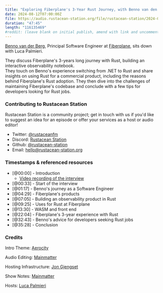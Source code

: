 ```yaml
---
title: "Exploring Fiberplane's 3-Year Rust Journey, with Benno van den Berg"
date: 2024-08-12T07:00:00Z
file: https://audio.rustacean-station.org/file/rustacean-station/2024-08-12-benno-van-den-berg.mp3
duration: "47:45"
length: "116135469"
#reddit: (leave blank on initial publish, amend with link and uncomment this line after Reddit thread has been posted)
---
```


[Benno van der Berg](https://www.linkedin.com/in/bennovandenberg/), Principal Software Engineer at [Fiberplane](https://fiberplane.com/), 
sits down with Luca Palmieri.

They discuss Fiberplane's 3-years long journey with Rust, building an interactive observability notebook.  
They touch on Benno's experience switching from .NET to Rust and share insights on using Rust for a commercial product, 
including the reasons behind Fiberplane's Rust adoption. They then dive into the challenges of maintaining Fiberplane's 
codebase and conclude with a few tips for developers looking for Rust jobs.

### Contributing to Rustacean Station

Rustacean Station is a community project; get in touch with us if you'd like to suggest an idea for an episode or offer your services as a host or audio editor!

 - Twitter: [@rustaceanfm](https://twitter.com/rustaceanfm)
 - Discord: [Rustacean Station](https://discord.gg/cHc3Gyc)
 - Github: [@rustacean-station](https://github.com/rustacean-station/)
 - Email: [hello@rustacean-station.org](mailto:hello@rustacean-station.org)

### Timestamps & referenced resources

- [@00:00] - Introduction
  - [Video recording of the interview](https://mainmatter.com/blog/2024/04/11/fiberplanes-three-year-rust-journey/)
- [@00:33] - Start of the interview
- [@01:17] - Benno's journey as a Software Engineer
- [@04:29] - Fiberplane's products
- [@07:05] - Building an observability product in Rust
- [@09:25] - Uses for Rust at Fiberplane
- [@13:30] - WASM and front end
- [@22:04] - Fiberplane's 3-year experience with Rust
- [@32:43] - Benno's advice for developers seeking Rust jobs
- [@35:28] - Conclusion

### Credits

Intro Theme: [Aerocity](https://twitter.com/AerocityMusic)

Audio Editing: [Mainmatter](https://mainmatter.com/rust-consulting/)

Hosting Infrastructure: [Jon Gjengset](https://twitter.com/jonhoo/)

Show Notes: [Mainmatter](https://mainmatter.com/rust-consulting/)

Hosts: [Luca Palmieri](https://lpalmieri.com/)
